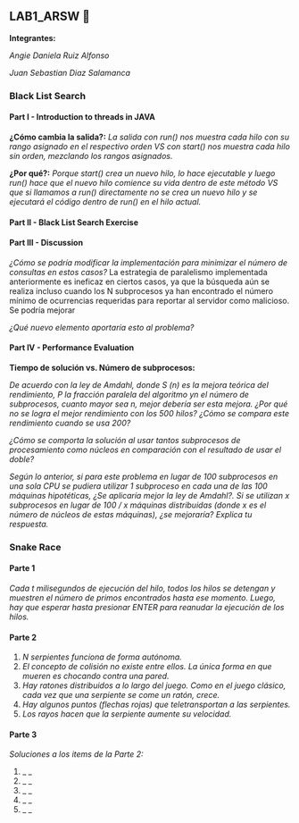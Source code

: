 ## LAB1_ARSW 🚀

**Integrantes:**


_Angie Daniela Ruiz Alfonso_


_Juan Sebastian Diaz Salamanca_ 


### Black List Search
#### Part I - Introduction to threads in JAVA


**¿Cómo cambia la salida?:**
_La salida con run() nos muestra cada hilo con su rango asignado en el respectivo orden VS con start() nos muestra cada hilo sin orden, mezclando los rangos asignados._


**¿Por qué?:**
_Porque start() crea un nuevo hilo, lo hace ejecutable y luego run() hace que el nuevo hilo comience su vida dentro de este método VS que si llamamos a run() directamente no se crea un nuevo hilo y se ejecutará el código dentro de run() en el hilo actual._


#### Part II - Black List Search Exercise


#### Part III - Discussion

_¿Cómo se podría modificar la implementación para minimizar el número de consultas en estos casos?_ 
La estrategia de paralelismo implementada anteriormente es ineficaz en ciertos casos, ya que la búsqueda aún se realiza incluso cuando los N subprocesos ya han encontrado el número mínimo de ocurrencias requeridas para reportar al servidor como malicioso. Se podría mejorar 

_¿Qué nuevo elemento aportaría esto al problema?_


#### Part IV - Performance Evaluation
**Tiempo de solución vs. Número de subprocesos:**


_De acuerdo con la ley de Amdahl, donde S (n) es la mejora teórica del rendimiento, P la fracción paralela del algoritmo yn el número de subprocesos, cuanto mayor sea n, mejor debería ser esta mejora. ¿Por qué no se logra el mejor rendimiento con los 500 hilos? ¿Cómo se compara este rendimiento cuando se usa 200?_


_¿Cómo se comporta la solución al usar tantos subprocesos de procesamiento como núcleos en comparación con el resultado de usar el doble?_


_Según lo anterior, si para este problema en lugar de 100 subprocesos en una sola CPU se pudiera utilizar 1 subproceso en cada una de las 100 máquinas hipotéticas, ¿Se aplicaría mejor la ley de Amdahl?. Si se utilizan x subprocesos en lugar de 100 / x máquinas distribuidas (donde x es el número de núcleos de estas máquinas), ¿se mejoraría? Explica tu respuesta._


### Snake Race
#### Parte 1


_Cada t milisegundos de ejecución del hilo, todos los hilos se detengan y muestren el número de primos encontrados hasta ese momento. Luego, hay que esperar hasta presionar ENTER para reanudar la ejecución de los hilos._


#### Parte 2


1. _N serpientes funciona de forma autónoma._
2. _El concepto de colisión no existe entre ellos. La única forma en que mueren es chocando contra una pared._
3. _Hay ratones distribuidos a lo largo del juego. Como en el juego clásico, cada vez que una serpiente se come un ratón, crece._
4. _Hay algunos puntos (flechas rojas) que teletransportan a las serpientes._
5. _Los rayos hacen que la serpiente aumente su velocidad._


#### Parte 3


_Soluciones a los items de la Parte 2:_

1. _ _
2. _ _
3. _ _
4. _ _
5. _ _









